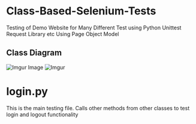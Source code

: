# Class-Based-Selenium-Tests
Testing of Demo Website for Many Different Test using Python Unittest Request Library etc
Using Page Object Model
<h2>Class Diagram</h2>

![Imgur Image](https://imgur.com/a/gDMVpy5)
![Imgur](https://i.imgur.com/ChbZhn7.png)

<h1>login.py</h1>

This is the main testing file. Calls other methods from other classes to test login and logout functionality






